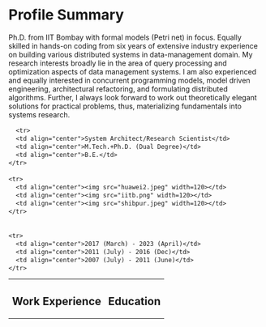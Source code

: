 # Profile Summary

Ph.D. from IIT Bombay with formal models (Petri net) in focus. Equally skilled in hands-on coding from six years of extensive industry experience on building various distributed systems in data-management domain. My research interests broadly lie in the area of query processing and optimization aspects of data management systems. I am also experienced and equally interested in concurrent programming models, model driven engineering, architectural refactoring, and formulating distributed algorithms. Further, I always look forward to work out theoretically elegant solutions for
practical problems, thus, materializing fundamentals into systems research.


<style>
  table td {
    border: none !important;
  }
</style>
<table>
  <tbody>
    <tr>
      <td align="center"><h2>Work Experience</h2></td>
      <td align="center" colspan="2"><h2>Education</h2></td>
    </tr>
    
      <tr>
      <td align="center">System Architect/Research Scientist</td>
      <td align="center">M.Tech.+Ph.D. (Dual Degree)</td>
      <td align="center">B.E.</td>
    </tr>
    
    <tr>
      <td align="center"><img src="huawei2.jpeg" width=120></td>
      <td align="center"><img src="iitb.png" width=120></td>
      <td align="center"><img src="shibpur.jpeg" width=120></td>
    </tr>

    
    <tr>
      <td align="center">2017 (March) - 2023 (April)</td>
      <td align="center">2011 (July) - 2016 (Dec)</td>
      <td align="center">2007 (July) - 2011 (June)</td>
    </tr>
  </tbody>
</table>
